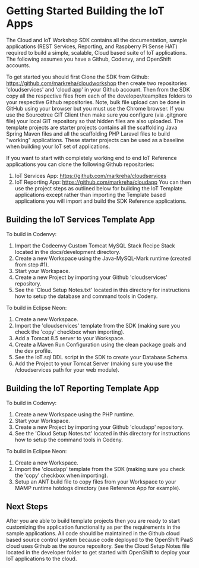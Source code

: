 **Getting Started Building the IoT Apps**
==================
The Cloud and IoT Workshop SDK contains all the documentation, sample applications (REST Services, Reporting, and Raspberry Pi Sense HAT) required to build a simple, scalable, Cloud based suite of IoT applications. The following assumes you have a Github, Codenvy, and OpenShift accounts.

To get started you should first Clone the SDK from Github: https://github.com/markreha/cloudworkshop then create two repositories 'cloudservices' and 'cloud app' in your Github account. Then from the SDK copy all the respective files from each of the developer/teampltes folders to your respective Github repositories. Note, bulk file upload can be done in GitHub using your browser but you must use the Chrome browser. If you use the Sourcetree GIT Client then make sure you configure (via .gitgnore file) your local GIT repository so that hidden files are also uploaded. The template projects are starter projects contains all the scaffolding Java Spring Maven files and all the scaffolding PHP Laravel files to build "working" applications. These starter projects can be used as a baseline when building your IoT set of applications. 

If you want to start with completely working end to end IoT Reference applications you can clone the following Github repositories:
1) IoT Services App: https://github.com/markreha/cloudservices
2) IoT Reporting App: https://github.com/markreha/cloudapp
You can then use the project steps as outlined below for building the IoT Template applications except rather than importing the Template based applications you will import and build the SDK Reference applications.

Building the IoT Services Template App
--------
To build in Codenvy:
1. Import the Codeenvy Custom Tomcat MySQL Stack Recipe Stack located in the docs/development directory.
2. Create a new Workspace using the Java-MySQL-Mark runtime (created from step #1).
3. Start your Workspace.
4. Create a new Project by importing your Github 'cloudservices' repository.
5. See the 'Cloud Setup Notes.txt' located in this directory for instructions how to setup the database and command tools in Codeny.

To build in Eclipse Neon:
1. Create a new Workspace.
2. Import the 'cloudservices' template from the SDK (making sure you check the 'copy' checkbox when importing).
3. Add a Tomcat 8.5 server to your Workspace.
4. Create a Maven Run Configuration using the clean package goals and the dev profile.
5. See the IoT.sql DDL script in the SDK to create your Database Schema.
6. Add the Project to your Tomcat Server (making sure you use the /cloudservices path for your web module).

Building the IoT Reporting Template App
--------
To build in Codenvy:
1. Create a new Workspace using the PHP runtime.
3. Start your Workspace.
4. Create a new Project by importing your Github 'cloudapp'  repository.
5. See the 'Cloud Setup Notes.txt' located in this directory for instructions how to setup the command tools in Codeny.

To build in Eclipse Neon:
1. Create a new Workspace.
2. Import the 'cloudapp' template from the SDK (making sure you check the 'copy' checkbox when importing).
3. Setup an ANT build file to copy files from your Workspace to your MAMP runtime hotdogs directory (see Reference App for example).

Next Steps
--------
After you are able to build template projects then you are ready to start customizing the application functionality as per the requirements in the sample applications. All code should be maintained in the Github cloud based source control system because code deployed to the OpenShift PaaS cloud uses Github as the source repository. See the Cloud Setup Notes file located in the developer folder to get started with OpenShift to deploy your IoT applications to the cloud.
